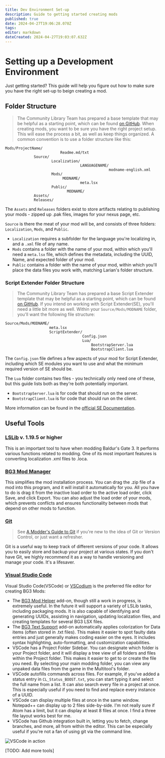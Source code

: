 ```yaml
---
title: Dev Environment Set-up
description: Guide to getting started creating mods
published: true
date: 2024-04-27T19:06:28.078Z
tags: 
editor: markdown
dateCreated: 2024-04-27T19:03:07.632Z
---
```


# Setting up a Development Environment
Just getting started? This guide will help you figure out how to make sure you have the right set-up to beign creating a mod.

## Folder Structure
> The Community Library Team has prepared a base template that may be helpful as a starting point, which can be found [on GitHub](https://github.com/BG3-Community-Library-Team/Sample-Template).
When creating mods, you want to be sure you have the right project setup. This will ease the process a bit, as well as keep things organized. A common convention is to use a folder structure like this:
```
Mods/ProjectName/
						 Readme.md/txt
             Source/
                     Localization/
                                  LANGUAGENAME/
                                               modname-english.xml
                     Mods/
                          MODNAME/
                                  meta.lsx
                     Public/
                            MODNAME/
             Assets/
             Releases/
```

The `Assets` and `Releases` folders exist to store artifacts relating to publishing your mods - zipped up .pak files, images for your nexus page, etc. 

`Source` is there the meat of your mod will be, and consists of three folders: `Localization`, `Mods`, and `Public`. 
- `Localization` requires a subfolder for the language you're localizing in, and a `.xml` file of any name.
- `Mods` contains a folder with the name of your mod, within which you'll need a `meta.lsx` file, which defines the metadata, including the UUID, Name, and expected folder of your mod.
- `Public` contains a folder with the name of your mod, within which you'll place the data files you work with, matching Larian's folder structure. 

### Script Extender Folder Structure
> The Community Library Team has prepared a base Script Extender template that may be helpful as a starting point, which can be found [on GitHub](https://github.com/BG3-Community-Library-Team/SETemplate).
If you intend on working with Script Extender(SE), you'll need a little bit more as well. Within your `Source/Mods/MODNAME` folder, you'll want the following file structure:
```
Source/Mods/MODNAME/
                    meta.lsx
                    ScriptExtender/
                                   Config.json
                                   Lua/
                                       BootstrapServer.lua
                                       BootstrapClient.lua
```

The `Config.json` file defines a few aspects of your mod for Script Extender, including which SE modules you want to use and what the minimum required version of SE should be.

The `Lua` folder contains two files - you technically only need one of these, but this guide lists both as they're both potentially important.
- `BootstrapServer.lua` is for code that should run on the server.
- `BootstrapClient.lua` is for code that should run on the client.

More information can be found in the [official SE Documentation](https://github.com/Norbyte/bg3se/blob/main/Docs/API.md#getting-started).

## Useful Tools
### [LSLib](https://github.com/Norbyte/lslib/releases) v. 1.19.5 or higher
This is an important tool to have when modding Baldur's Gate 3. It performs various functions related to modding. One of its most important features is converting localization .xml files to .loca.

### [BG3 Mod Manager](https://github.com/LaughingLeader/BG3ModManager)
This simplifies the mod installation process. You can drag the .zip file of a mod into this program, and it will install it automatically for you. All you have to do is drag it from the inactive load order to the active load order, click Save, and click Export. You can also adjust the load order of your mods, which prevents conflicts and ensures functionality between mods that depend on other mods to function.

### [Git](https://git-scm.com/downloads/)
> See [A Modder's Guide to Git](Tools/a-modders-guide-to-git) if you're new to the idea of Git or Version Control, or just want a refresher.

Git is a useful way to keep track of different versions of your code. It allows you to easily store and backup your project at various states. If you don't have Git, we highly recommend it as a way to handle versioning and manage your code. It's a lifesaver.

### [Visual Studio Code](https://code.visualstudio.com/)
Visual Studio Code(VSCode) or [VSCodium](https://vscodium.com/) is the preferred file editor for creating BG3 Mods:
- The [BG3 Mod Helper](https://marketplace.visualstudio.com/items?itemName=ghostboats.bg3-mod-helper) add-on, though still a work in progress, is extremely useful. In the future it will support a variety of LSLib tasks, including packaging mods. It is also capable of identifying and generating UUIDs, assisting in navigation, updating localization files, and creating templates for several BG3 LSX files.
- The [BG3 Text Support](https://marketplace.visualstudio.com/items?itemName=chromosome16.bg3-text-support) add-on automatically applies colorization for Data items (often stored in .txt files). This makes it easier to spot faulty data entries and just generally makes coding easier on the eyes. It includes syntax highlighting, auto-formatting, and customization capabilities.
- VSCode has a Project Folder Sidebar. You can designate which folder is your Project folder, and it will display a tree view of all folders and files within the Project folder. This makes it easier to get to or create the file you need. By selecting your main modding folder, you can view any unpaked data files from the game in the Multitool's folder.
- VSCode autofills commands across files. For example, if you've added a status entry in `CL_Status_BOOST.txt`, you can start typing it and select the full name from a list. It can also search every file in a project at once. This is especially useful if you need to find and replace every instance of a UUID.
- VSCode can display multiple files at once in the same window. Notepad++ can display up to 2 files side-by-side. I'm not really sure if Atom has a limit, but it can display at least 8 files at once. I find a three file layout works best for me.
- VSCode has Github integration built in, letting you to fetch, change branches, and more, all from within the editor. This can be especially useful if you're not a fan of using git via the command line.

![VSCode in action](https://i.imgur.com/Wi9zXr0.png)

[TODO: Add more tools]